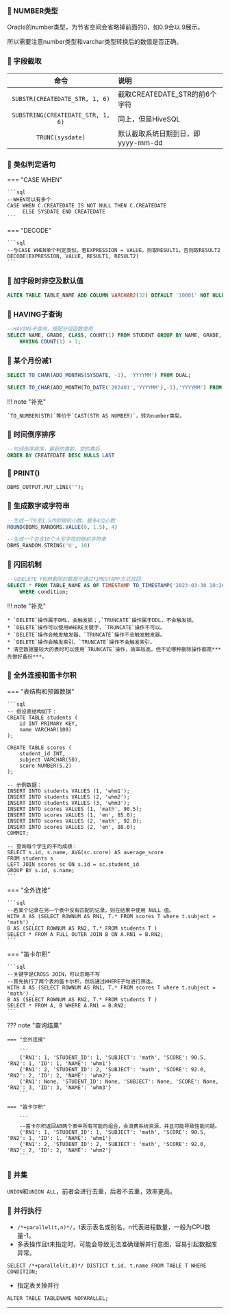 

### 🚁 NUMBER类型

Oracle的number类型，为节省空间会省略掉前面的0，如0.9会以.9展示。

所以需要注意number类型和varchar类型转换后的数值是否正确。

### 🚁 字段截取

|                命令                 | 说明                     |
|:---------------------------------:|:-----------------------|
|  `SUBSTR(CREATEDATE_STR, 1, 6)`   | 截取CREATEDATE_STR的前6个字符 |
| `SUBSTRING(CREATEDATE_STR, 1, 6)` | 同上，但是HiveSQL           |
|         `TRUNC(sysdate)`          | 默认截取系统日期到日，即yyyy-mm-dd |

### 🚁 类似判定语句

=== "CASE WHEN"

    ```sql
    --WHEN可以有多个
    CASE WHEN C.CREATEDATE IS NOT NULL THEN C.CREATEDATE 
         ELSE SYSDATE END CREATEDATE
    ```

=== "DECODE"

    ```sql
    --与CASE WHEN单个判定类似，若EXPRESSION = VALUE，则取RESULT1，否则取RESULT2
    DECODE(EXPRESSION, VALUE, RESULT1, RESULT2)
    ```

### 🚁 加字段时非空及默认值
```sql
ALTER TABLE TABLE_NAME ADD COLUMN VARCHAR2(32) DEFAULT '10001' NOT NULL; 
```

### 🚁 HAVING子查询
```sql
--HAVING子查询，搭配分组函数使用
SELECT NAME, GRADE, CLASS, COUNT(1) FROM STUDENT GROUP BY NAME, GRADE, CLASS 
    HAVING COUNT(1) > 1;
```

### 🚁 某个月份减1
```sql
SELECT TO_CHAR(ADD_MONTHS(SYSDATE, -1), 'YYYYMM') FROM DUAL;

SELECT TO_CHAR(ADD_MONTH(TO_DATE('202401','YYYYMM'),-1),'YYYYMM') FROM DUAL;
```

!!! note "补充"

    `TO_NUMBER(STR)`等价于`CAST(STR AS NUMBER)`，转为number类型。

### 🚁 时间倒序排序
```sql
--时间倒序排序，最新的靠前，空的靠后
ORDER BY CREATEDATE DESC NULLS LAST
```

### 🚁 PRINT()

`DBMS_OUTPUT.PUT_LINE('');`

### 🚁 生成数字或字符串

```sql
--生成一个0至1.5内的随机小数，最多4位小数
ROUND(DBMS_RANDOMS.VALUE(0, 1.5), 4)

--生成一个包含10个大写字母的随机字符串
DBMS_RANDOM.STRING('U', 10)
```


### 🚁 闪回机制

```sql
--以DELETE FROM删除的数据可通过TIMESTAMP方式找回
SELECT * FROM TABLE_NAME AS OF TIMESTAMP TO_TIMESTAMP('2023-03-30 10:26:11', 'YYYY-MM-DD HH24:MI:SS') 
    WHERE condition;
```
!!! note "补充"
    
    * `DELETE`操作属于DML，会触发锁；,`TRUNCATE`操作属于DDL，不会触发锁。
    * `DELETE`操作可以使用WHERE关键字，`TRUNCATE`操作不可以。
    * `DELETE`操作会触发触发器，`TRUNCATE`操作不会触发触发器。
    * `DELETE`操作会触发索引，`TRUNCATE`操作不会触发索引。
    * 清空数据量较大的表时可以使用`TRUNCATE`操作，效率较高，但不论哪种删除操作都需***先做好备份***。


### 🚁 全外连接和笛卡尔积

=== "表结构和预置数据"

    ```sql
    -- 假设表结构如下：
    CREATE TABLE students (
        id INT PRIMARY KEY,
        name VARCHAR(100)
    );
    
    CREATE TABLE scores (
        student_id INT,
        subject VARCHAR(50),
        score NUMBER(5,2)
    );
    
    -- 示例数据：
    INSERT INTO students VALUES (1, 'whm1');
    INSERT INTO students VALUES (2, 'whm2');
    INSERT INTO students VALUES (3, 'whm3');
    INSERT INTO scores VALUES (1, 'math', 90.5);
    INSERT INTO scores VALUES (1, 'en', 85.0);
    INSERT INTO scores VALUES (2, 'math', 92.0);
    INSERT INTO scores VALUES (2, 'en', 88.0);
    COMMIT;
    
    -- 查询每个学生的平均成绩：
    SELECT s.id, s.name, AVG(sc.score) AS average_score
    FROM students s
    LEFT JOIN scores sc ON s.id = sc.student_id
    GROUP BY s.id, s.name;
    ```

=== "全外连接"

    ```sql
    --若某个记录在另一个表中没有匹配的记录，则在结果中使用 NULL 值。
    WITH A AS (SELECT ROWNUM AS RN1, T.* FROM scores T where t.subject = 'math') ,
    B AS (SELECT ROWNUM AS RN2, T.* FROM students T )
    SELECT * FROM A FULL OUTER JOIN B ON A.RN1 = B.RN2;
    ```

=== "笛卡尔积"

    ```sql
    --关键字是CROSS JOIN，可以忽略不写
    --首先执行了两个表的笛卡尔积，然后通过WHERE子句进行筛选。
    WITH A AS (SELECT ROWNUM AS RN1, T.* FROM scores T where t.subject = 'math') ,
    B AS (SELECT ROWNUM AS RN2, T.* FROM students T )
    SELECT * FROM A, B WHERE A.RN1 = B.RN2;
    ```

??? note "查询结果"

    === "全外连接"
    
        ```
        {'RN1': 1, 'STUDENT_ID': 1, 'SUBJECT': 'math', 'SCORE': 90.5, 'RN2': 1, 'ID': 1, 'NAME': 'whm1'}
        {'RN1': 2, 'STUDENT_ID': 2, 'SUBJECT': 'math', 'SCORE': 92.0, 'RN2': 2, 'ID': 2, 'NAME': 'whm2'} 
        {'RN1': None, 'STUDENT_ID': None, 'SUBJECT': None, 'SCORE': None, 'RN2': 3, 'ID': 3, 'NAME': 'whm3'}
        ```
    
    === "笛卡尔积"
    
        ```
        --笛卡尔积返回AB两个表中所有可能的组合，会浪费系统资源，并且可能导致性能问题。
        {'RN1': 1, 'STUDENT_ID': 1, 'SUBJECT': 'math', 'SCORE': 90.5, 'RN2': 1, 'ID': 1, 'NAME': 'whm1'}
        {'RN1': 2, 'STUDENT_ID': 2, 'SUBJECT': 'math', 'SCORE': 92.0, 'RN2': 2, 'ID': 2, 'NAME': 'whm2'}
        ```

### 🚁 并集

`UNION`和`UNION ALL`，前者会进行去重，后者不去重，效率更高。

### 🚁 并行执行

* `/*+parallel(t,n)*/`，t表示表名或别名，n代表进程数量，一般为CPU数量-1。
* 多表操作且t未指定时，可能会导致无法准确理解并行意图，容易引起数据库异常。

`SELECT /*+parallel(t,8)*/ DISTICT t.id, t.name FROM TABLE T WHERE CONDITION;`

* 指定表关掉并行

`ALTER TABLE TABLENAME NOPARALLEL;`

---
